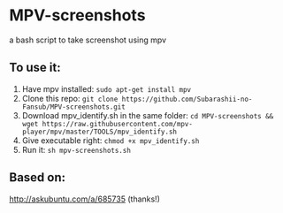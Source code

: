 # MPV-screenshots
a bash script to take screenshot using mpv

## To use it:

1. Have mpv installed: `sudo apt-get install mpv`
2. Clone this repo: `git clone https://github.com/Subarashii-no-Fansub/MPV-screenshots.git`
3. Download mpv_identify.sh in the same folder: `cd MPV-screenshots && wget https://raw.githubusercontent.com/mpv-player/mpv/master/TOOLS/mpv_identify.sh`
4. Give executable right: `chmod +x mpv_identify.sh`
4. Run it: `sh mpv-screenshots.sh`

## Based on:
http://askubuntu.com/a/685735 (thanks!)
